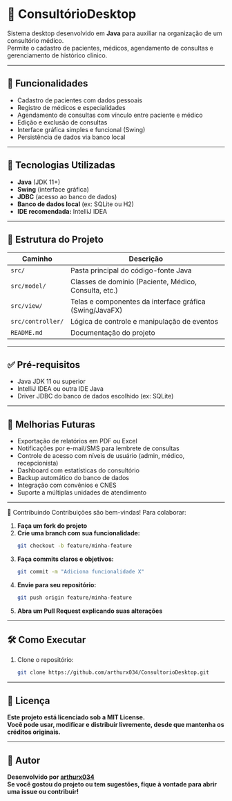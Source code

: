 # 🏥 ConsultórioDesktop

Sistema desktop desenvolvido em **Java** para auxiliar na organização de um consultório médico.  
Permite o cadastro de pacientes, médicos, agendamento de consultas e gerenciamento de histórico clínico.

---

## 🚀 Funcionalidades

- Cadastro de pacientes com dados pessoais
- Registro de médicos e especialidades
- Agendamento de consultas com vínculo entre paciente e médico
- Edição e exclusão de consultas
- Interface gráfica simples e funcional (Swing)
- Persistência de dados via banco local

---

## 🧰 Tecnologias Utilizadas

- **Java** (JDK 11+)
- **Swing** (interface gráfica)
- **JDBC** (acesso ao banco de dados)
- **Banco de dados local** (ex: SQLite ou H2)
- **IDE recomendada:** IntelliJ IDEA

---

## 📂 Estrutura do Projeto

| Caminho                | Descrição                                                  |
|------------------------|------------------------------------------------------------|
| `src/`                 | Pasta principal do código-fonte Java                       |
| `src/model/`           | Classes de domínio (Paciente, Médico, Consulta, etc.)      |
| `src/view/`            | Telas e componentes da interface gráfica (Swing/JavaFX)    |
| `src/controller/`      | Lógica de controle e manipulação de eventos                |
| `README.md`            | Documentação do projeto                                    |

---

## ✅ Pré-requisitos

- Java JDK 11 ou superior
- IntelliJ IDEA ou outra IDE Java
- Driver JDBC do banco de dados escolhido (ex: SQLite)

---

## 📌 Melhorias Futuras

- Exportação de relatórios em PDF ou Excel
- Notificações por e-mail/SMS para lembrete de consultas
- Controle de acesso com níveis de usuário (admin, médico, recepcionista)
- Dashboard com estatísticas do consultório
- Backup automático do banco de dados
- Integração com convênios e CNES
- Suporte a múltiplas unidades de atendimento

---

🤝 Contribuindo
Contribuições são bem-vindas! Para colaborar:

1. **Faça um fork do projeto**
2. **Crie uma branch com sua funcionalidade:**
   ```bash
   git checkout -b feature/minha-feature

3. **Faça commits claros e objetivos:**
   ```bash
   git commit -m "Adiciona funcionalidade X"

4. **Envie para seu repositório:**
   ```bash
   git push origin feature/minha-feature

5. **Abra um Pull Request explicando suas alterações**

---

## 🛠️ Como Executar

1. Clone o repositório:
   ```bash
   git clone https://github.com/arthurx034/ConsultorioDesktop.git

---

## 📄 Licença

**Este projeto está licenciado sob a MIT License.**  
**Você pode usar, modificar e distribuir livremente, desde que mantenha os créditos originais.**

---

## 👤 Autor

**Desenvolvido por [arthurx034](https://github.com/arthurx034/ConsultorioDesktop)**  
**Se você gostou do projeto ou tem sugestões, fique à vontade para abrir uma issue ou contribuir!**

